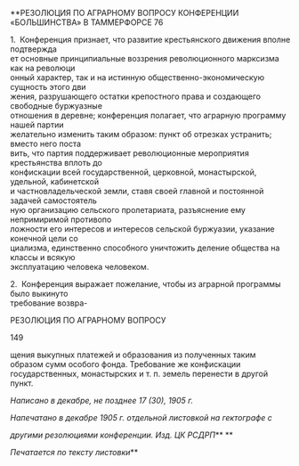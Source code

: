 **РЕЗОЛЮЦИЯ ПО АГРАРНОМУ ВОПРОСУ КОНФЕРЕНЦИИ «БОЛЬШИНСТВА» В ТАММЕРФОРСЕ 76

1.  Конференция признает, что развитие крестьянского движения вполне подтвержда­  
ет основные принципиальные воззрения революционного марксизма как на революци­  
онный характер, так и на истинную общественно-экономическую сущность этого дви­  
жения, разрушающего остатки крепостного права и создающего свободные буржуазные  
отношения в деревне; конференция полагает, что аграрную программу нашей партии  
желательно изменить таким образом: пункт об отрезках устранить; вместо него поста­  
вить, что партия поддерживает революционные мероприятия крестьянства вплоть до  
конфискации всей государственной, церковной, монастырской, удельной, кабинетской  
и частновладельческой земли, ставя своей главной и постоянной задачей самостоятель­  
ную организацию сельского пролетариата, разъяснение ему непримиримой противопо­  
ложности его интересов и интересов сельской буржуазии, указание конечной цели со­  
циализма, единственно способного уничтожить деление общества на классы и всякую  
эксплуатацию человека человеком.

2.  Конференция выражает пожелание, чтобы из аграрной программы было выкинуто  
требование возвра-

  

РЕЗОЛЮЦИЯ ПО АГРАРНОМУ ВОПРОСУ

  

149

  

щения выкупных платежей и образования из полученных таким образом сумм особого фонда. Требование же конфискации государственных, монастырских и т. п. земель пе­ренести в другой пункт.

  

_Написано в декабре,_ _не позднее 17 (30), 1905 г._

_Напечатано в декабре 1905 г. отдельной листовкой на гектографе с_

_другими резолюциями конференции. Изд. ЦК РСДРП_**
**  

_Печатается по тексту листовки_**